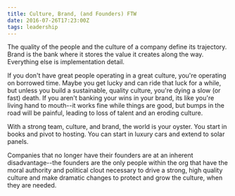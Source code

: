 ```yaml
---
title: Culture, Brand, (and Founders) FTW
date: 2016-07-26T17:23:00Z
tags: leadership
---
```


The quality of the people and the culture of a company define its trajectory. Brand is the bank where it stores the value it creates along the way. Everything else is implementation detail.

If you don't have great people operating in a great culture, you're operating on borrowed time. Maybe you get lucky and can ride that luck for a while, but unless you build a sustainable, quality culture, you're dying a slow (or fast) death. If you aren't banking your wins in your brand, its like you're living hand to mouth--it works fine while things are good, but bumps in the road will be painful, leading to loss of talent and an eroding culture.

With a strong team, culture, and brand, the world is your oyster. You start in books and pivot to hosting. You can start in luxury cars and extend to solar panels.

Companies that no longer have their founders are at an inherent disadvantage--the founders are the only people within the org that have the moral authority and political clout necessary to drive a strong, high quality culture and make dramatic changes to protect and grow the culture, when they are needed.

